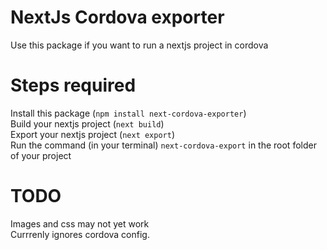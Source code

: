 # NextJs Cordova exporter
Use this package if you want to run a nextjs project in cordova  

# Steps required  
Install this package (`npm install next-cordova-exporter`)  
Build your nextjs project (`next build`)   
Export your nextjs project (`next export`)  
Run the command (in your terminal) `next-cordova-export` in the root folder of your project

# TODO  
Images and css may not yet work  
Currrenly ignores cordova config.

